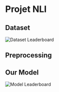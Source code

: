 # Projet NLI

## Dataset



![Dataset Leaderboard](https://nlp.stanford.edu/projects/snli/)


## Preprocessing




## Our Model


![Model Leaderboard](https://huggingface.co/spaces/mteb/leaderboard)